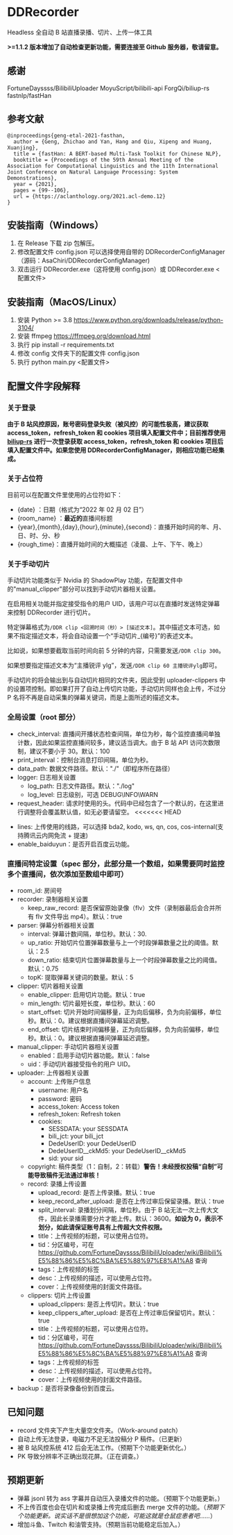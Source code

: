 # DDRecorder
 Headless 全自动 B 站直播录播、切片、上传一体工具
 
**>=1.1.2 版本增加了自动检查更新功能，需要连接至 Github 服务器，敬请留意。**

## 感谢
FortuneDayssss/BilibiliUploader
MoyuScript/bilibili-api
ForgQi/biliup-rs
fastnlp/fastHan

## 参考文献
```
@inproceedings{geng-etal-2021-fasthan,
  author = {Geng, Zhichao and Yan, Hang and Qiu, Xipeng and Huang, Xuanjing},
  title = {fastHan: A BERT-based Multi-Task Toolkit for Chinese NLP},
  booktitle = {Proceedings of the 59th Annual Meeting of the Association for Computational Linguistics and the 11th International Joint Conference on Natural Language Processing: System Demonstrations},
  year = {2021},
  pages = {99--106}, 
  url = {https://aclanthology.org/2021.acl-demo.12}
}
```

## 安装指南（Windows）
1. 在 Release 下载 zip 包解压。
2. 修改配置文件 config.json 可以选择使用自带的 DDRecorderConfigManager（源码：AsaChiri/DDRecorderConfigManager)
3. 双击运行 DDRecorder.exe（这将使用 config.json）或 DDRecorder.exe <配置文件> 


## 安装指南（MacOS/Linux）
1. 安装 Python >= 3.8 https://www.python.org/downloads/release/python-3104/
2. 安装 ffmpeg https://ffmpeg.org/download.html
3. 执行 pip install -r requirements.txt
4. 修改 config 文件夹下的配置文件 config.json
5. 执行 python main.py <配置文件> 
   
## 配置文件字段解释

### 关于登录

**由于 B 站风控原因，账号密码登录失败（被风控）的可能性极高，建议获取 access_token，refresh_token 和 cookies 项目填入配置文件中；目前推荐使用 [biliup-rs](https://github.com/ForgQi/biliup-rs) 进行一次登录获取 access_token，refresh_token 和 cookies 项目后填入配置文件中。如果您使用 DDRecorderConfigManager，则相应功能已经集成。**

### 关于占位符
目前可以在配置文件里使用的占位符如下：
- {date} ：日期（格式为“2022 年 02 月 02 日”）
- {room_name} ：**最近的**直播间标题
- {year},{month},{day},{hour},{minute},{second}：直播开始时间的年、月、日、时、分、秒
- {rough_time}：直播开始时间的大概描述（凌晨、上午、下午、晚上）

### 关于手动切片
手动切片功能类似于 Nvidia 的 ShadowPlay 功能，在配置文件中的"manual_clipper"部分可以找到手动切片器相关设置。

在启用相关功能并指定接受指令的用户 UID，该用户可以在直播时发送特定弹幕来控制 DDRecorder 进行切片。

特定弹幕格式为```/DDR clip <回溯时间（秒）> [描述文本]```。其中描述文本可选，如果不指定描述文本，将会自动设置一个“手动切片_{编号}”的表述文本。

比如说，如果想要截取当前时间向前 5 分钟的内容，只需要发送```/DDR clip 300```。

如果想要指定描述文本为“主播锐评 ylg”，发送```/DDR clip 60 主播锐评ylg```即可。

手动切片的将会输出到与自动切片相同的文件夹，因此受到 uploader-clippers 中的设置项控制。即如果打开了自动上传切片功能，手动切片同样也会上传，不过分 P 名将不再是自动采集的弹幕关键词，而是上面所述的描述文本。

### 全局设置（root 部分）
- check_interval: 直播间开播状态检查间隔，单位为秒，每个监控直播间单独计数，因此如果监控直播间较多，建议适当调大。由于 B 站 API 访问次数限制，建议不要小于 30。默认：100
- print_interval：控制台消息打印间隔，单位为秒。
- data_path: 数据文件路径。默认："./"（即程序所在路径）
- logger: 日志相关设置
  - log_path: 日志文件路径。默认："./log"
  - log_level: 日志级别，可选 DEBUG\INFO\WARN
- request_header: 请求时使用的头。代码中已经包含了一个默认的，在这里进行调整将会覆盖默认值，如无必要请留空。
<<<<<<< HEAD
<!-- - uploader: 上传器相关设置
  - upload_by_edit：通过编辑稿件的方法上传多 P 切片，可以让后续分 P 上传时让前面的分 P 进入审核队列，加快开放浏览的速度。**请注意打开此功能时，请保持 keep_record_after_upload 和 keep_clippers_after_upload 为 True。否则，keep_record_after_upload 和 keep_clippers_after_upload 设置项将无效。**
=======
- uploader: 上传器相关设置
  <!-- - upload_by_edit：通过编辑稿件的方法上传多 P 切片，可以让后续分 P 上传时让前面的分 P 进入审核队列，加快开放浏览的速度。**请注意打开此功能时，请保持 keep_record_after_upload 和 keep_clippers_after_upload 为 True。否则，keep_record_after_upload 和 keep_clippers_after_upload 设置项将无效。**
>>>>>>> 4bee7c3 (Feat: Use Fasthan (bert+wtb) to split text)
  - thread_pool_workers: 上传时的线程池大小。默认：1
  - max_retry: 最大重试次数。默认：10 -->
  - lines: 上传使用的线路，可以选择 bda2, kodo, ws, qn, cos, cos-internal(支持腾讯云内网免流 + 提速)
- enable_baiduyun：是否开启百度云功能。

### 直播间特定设置（spec 部分，此部分是一个数组，如果需要同时监控多个直播间，依次添加至数组中即可）
- room_id: 房间号
- recorder: 录制器相关设置
  - keep_raw_record: 是否保留原始录像（flv）文件（录制器最后会合并所有 flv 文件导出 mp4）。默认：true
- parser: 弹幕分析器相关设置
  - interval: 弹幕计数间隔，单位秒。默认：30.
  - up_ratio: 开始切片位置弹幕数量与上一个时段弹幕数量之比的阈值。默认：2.5
  - down_ratio: 结束切片位置弹幕数量与上一个时段弹幕数量之比的阈值。默认：0.75
  - topK: 提取弹幕关键词的数量。默认：5
- clipper: 切片器相关设置
  - enable_clipper: 启用切片功能。默认：true
  - min_length: 切片最短长度，单位秒。默认：60
  - start_offset: 切片开始时间偏移量，正为向后偏移，负为向前偏移，单位秒。默认：0。建议根据直播间弹幕延迟调整。
  - end_offset: 切片结束时间偏移量，正为向后偏移，负为向前偏移，单位秒。默认：0。建议根据直播间弹幕延迟调整。
- manual_clipper: 手动切片器相关设置
  - enabled：启用手动切片器功能。默认：false
  - uid：手动切片器接受指令的用户 UID。
- uploader: 上传器相关设置
  - account: 上传账户信息
    - username: 用户名
    - password: 密码
    - access_token: Access token 
    - refresh_token: Refresh token
    - cookies:
      - SESSDATA: your SESSDATA
      - bili_jct: your bili_jct
      - DedeUserID: your DedeUserID
      - DedeUserID__ckMd5: your DedeUserID__ckMd5
      - sid: your sid
  - copyright: 稿件类型（1：自制，2：转载）**警告！未经授权投稿“自制”可能导致稿件无法通过审核！**
  - record: 录播上传设置
    - upload_record: 是否上传录播。默认：true
    - keep_record_after_upload: 是否在上传过审后保留录播。默认：true
    - split_interval: 录播划分间隔，单位秒。由于 B 站无法一次上传大文件，因此长录播需要分片才能上传。默认：3600。**如设为 0，表示不划分，如此请保证账号具有上传超大文件权限。**
    - title：上传视频的标题，可以使用占位符。
    - tid：分区编号，可在 https://github.com/FortuneDayssss/BilibiliUploader/wiki/Bilibili%E5%88%86%E5%8C%BA%E5%88%97%E8%A1%A8 查询
    - tags：上传视频的标签
    - desc：上传视频的描述，可以使用占位符。
    - cover：上传视频使用的封面文件路径。
  - clippers: 切片上传设置
    - upload_clippers: 是否上传切片。默认：true
    - keep_clippers_after_upload: 是否在上传过审后保留切片。默认：true
    - title：上传视频的标题，可以使用占位符。
    - tid：分区编号，可在 https://github.com/FortuneDayssss/BilibiliUploader/wiki/Bilibili%E5%88%86%E5%8C%BA%E5%88%97%E8%A1%A8 查询
    - tags：上传视频的标签
    - desc：上传视频的描述，可以使用占位符。
    - cover：上传视频使用的封面文件路径。
- backup：是否将录像备份到百度云。

## 已知问题
- record 文件夹下产生大量空文件夹。（Work-around patch）
- 自动上传无法登录，电磁力不足无法投稿分 P 稿件。（已更新）
- 被 B 站风控系统 412 后会无法工作。（预期下个功能更新优化。）
- PK 导致分辨率不正确出现花屏。（正在调查。）

## 预期更新
- 弹幕 jsonl 转为 ass 字幕并自动压入录播文件的功能。（预期下个功能更新。）
- 不上传百度也会在切片和或录播上传完成后删去 merge 文件的功能。（_预期下个功能更新。说实话不是很想加这个功能，可能这就是仓鼠症患者吧……_）
- 增加斗鱼、Twitch 和油管支持。（预期当前功能稳定后加入。）
